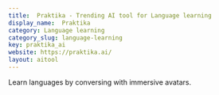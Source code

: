 ```yaml
---
title:  Praktika - Trending AI tool for Language learning
display_name:  Praktika
category: Language learning
category_slug: language-learning
key: praktika_ai
website: https://praktika.ai/
layout: aitool
---
```


Learn languages by conversing with immersive avatars.
